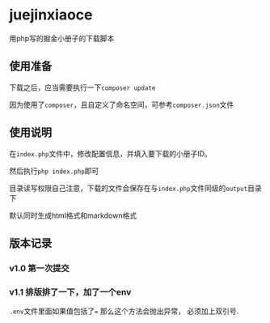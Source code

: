 # juejinxiaoce  

用php写的掘金小册子的下载脚本


## 使用准备

下载之后，应当需要执行一下`composer update`

因为使用了`composer`，且自定义了命名空间，可参考`composer.json`文件


## 使用说明  

在`index.php`文件中，修改配置信息，并填入要下载的小册子ID。  

然后执行`php index.php`即可

目录读写权限自己注意，下载的文件会保存在与`index.php`文件同级的`output`目录下

默认同时生成html格式和markdown格式



## 版本记录

### v1.0 第一次提交  

### v1.1 排版排了一下，加了一个env  

`.env`文件里面如果值包括了`=` 那么这个方法会抛出异常， 必须加上双引号.
